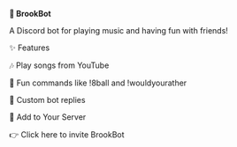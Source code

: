 **🎵 BrookBot**

A Discord bot for playing music and having fun with friends!

✨ Features

🎶 Play songs from YouTube

🎲 Fun commands like !8ball and !wouldyourather

💬 Custom bot replies

🚀 Add to Your Server

👉 Click here to invite BrookBot

